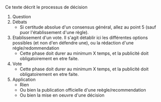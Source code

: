 Ce texte décrit le processus de décision 

1. Question
2. Débats
    * Si certitude absolue d'un consensus général, allez au point 5 (sauf puor l'établissement d'une règle).
3. Etablissement d'un vote. Il s'agit détablir ici les différentes options possibles (et non d'en défendre une), ou la rédaction d'une régle/redommendation
    * Cette phase doit durer au minimum X temps, et la publicité doit obligatoirement en etre faite.
4. Vote
    * Cette phase doit durer au minimum X temps, et la publicité doit obligatoirement en etre faite.
5. Application
    * Rien
    * Ou bien la publication officielle d'une reègle/recommendation
    * Ou bien la mise en oeuvre d'une décision

